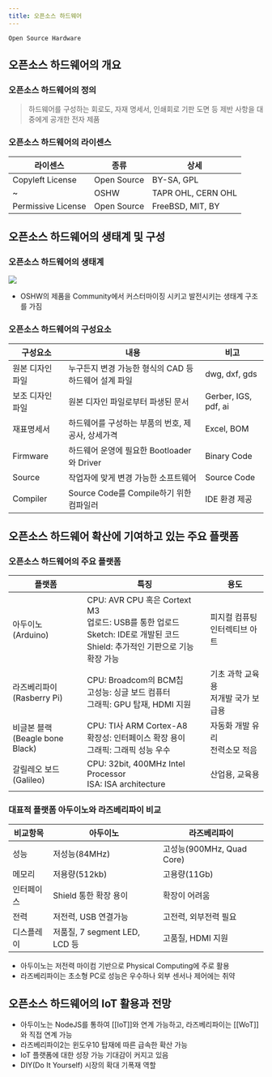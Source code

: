 ```yaml
---
title: 오픈소스 하드웨어
---
```


`Open Source Hardware`

## 오픈소스 하드웨어의 개요
### 오픈소스 하드웨어의 정의
> 하드웨어를 구성하는 회로도, 자재 명세서, 인쇄회로 기판 도면 등 제반 사항을 대중에게 공개한 전자 제품

### 오픈소스 하드웨어의 라이센스

|라이센스|종류|상세|
|------|---|---|
|Copyleft License|Open Source |BY-SA, GPL |
|~|OSHW |TAPR OHL, CERN OHL |
|Permissive License|Open Source |FreeBSD, MIT, BY |

## 오픈소스 하드웨어의 생태계 및 구성
### 오픈소스 하드웨어의 생태계
![](http://image.slidesharecdn.com/iot-140824012215-phpapp01/95/iot-26-638.jpg?cb=1408843364)
* OSHW의 제품을 Community에서 커스터마이징 시키고 발전시키는 생태계 구조를 가짐

### 오픈소스 하드웨어의 구성요소

|구성요소|내용|비고|
|------|---|---|
|원본 디자인 파일|누구든지 변경 가능한 형식의 CAD 등 하드웨어 설계 파일 |dwg, dxf, gds |
|보조 디자인 파일|원본 디자인 파일로부터 파생된 문서 |Gerber, IGS, pdf, ai |
|재표명세서|하드웨어를 구성하는 부품의 번호, 제공사, 상세가격 |Excel, BOM |
|Firmware|하드웨어 운영에 필요한 Bootloader와 Driver |Binary Code |
|Source|작업자에 맞게 변경 가능한 소프트웨어 |Source Code |
|Compiler|Source Code를 Compile하기 위한 컴파일러 |IDE 환경 제공 |

## 오픈소스 하드웨어 확산에 기여하고 있는 주요 플랫폼
### 오픈소스 하드웨어의 주요 플랫폼

|플랫폼|특징|용도|
|----|----|---|
|아두이노<br>(Arduino)|CPU: AVR CPU 혹은 Cortext M3<br>업로드: USB를 통한 업로드<br>Sketch: IDE로 개발된 코드<br>Shield: 추가적인 기판으로 기능 확장 가능 |피지컬 컴퓨팅<br>인터렉티브 아트 |
|라즈베리파이<br>(Rasberry Pi)|CPU: Broadcom의 BCM칩<br>고성능: 싱글 보드 컴퓨터<br>그래픽: GPU 탑재, HDMI 지원 |기초 과학 교육용<br>저개발 국가 보급용 |
|비글본 블랙<br>(Beagle bone Black)|CPU: TI사 ARM Cortex-A8<br>확장성: 인터페이스 확장 용이<br>그래픽: 그래픽 성능 우수 |자동화 개발 유리<br>전력소모 적음 |
|갈릴레오 보드<br>(Galileo)|CPU: 32bit, 400MHz Intel Processor<br>ISA: ISA architecture |산업용, 교육용 |

### 대표적 플랫폼 아두이노와 라즈베리파이 비교

|비교항목|아두이노|라즈베리파이|
|------|------|--------|
|성능|저성능(84MHz)|고성능(900MHz, Quad Core)|
|메모리|저용량(512kb)|고용량(11Gb)|
|인터페이스|Shield 통한 확장 용이|확장이 어려움|
|전력|저전력, USB 연결가능|고전력, 외부전력 필요|
|디스플레이|저품질, 7 segment LED, LCD 등|고품질, HDMI 지원|

* 아두이노는 저전력 마이컴 기반으로 Physical Computing에 주로 활용
* 라즈베리파이는 초소형 PC로 성능은 우수하나 외부 센서나 제어에는 취약

## 오픈소스 하드웨어의 IoT 활용과 전망
* 아두이노는 NodeJS를 통하여 [[IoT]]와 연계 가능하고, 라즈베리파이는 [[WoT]]와 직접 연계 가능
* 라즈베리파이2는 윈도우10 탑재에 따른 급속한 확산 가능
* IoT 플랫폼에 대한 성장 가능 기대감이 커지고 있음
* DIY(Do It Yourself) 시장의 확대 기폭재 역할
